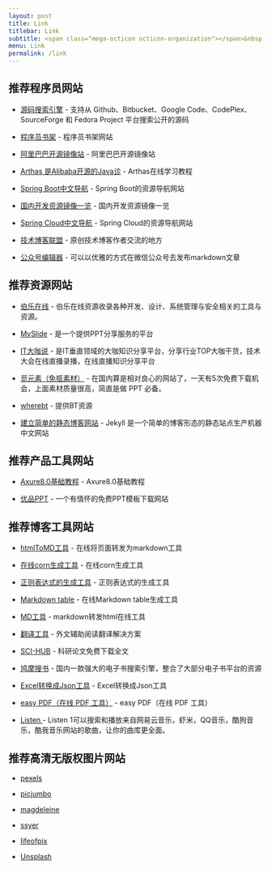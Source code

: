```yaml
---
layout: post
title: Link
titlebar: Link
subtitle: <span class="mega-octicon octicon-organization"></span>&nbsp;&nbsp; Resource link
menu: Link
permalink: /link
---
```




## 推荐程序员网站

- [源码搜索引擎](https://searchcode.com/) - 支持从 Github、Bitbucket、Google Code、CodePlex、SourceForge 和 Fedora Project 平台搜索公开的源码

- [程序员书架](https://anoyi.com/book/) - 程序员书架网站

- [阿里巴巴开源镜像站](https://opsx.alibaba.com/mirror/) - 阿里巴巴开源镜像站

- [Arthas 是Alibaba开源的Java诊](https://arthas.aliyun.com/doc/arthas-tutorials.html?language=cn/) - Arthas在线学习教程

- [Spring Boot中文导航](http://springboot.fun/) - Spring Boot的资源导航网站    

- [国内开发资源镜像一览](https://blog.dteam.top/mirrors.html?hmsr=toutiao.io&utm_medium=toutiao.io&utm_source=toutiao.io/) - 国内开发资源镜像一览  

- [Spring Cloud中文导航](http://springcloud.fun/) - Spring Cloud的资源导航网站    

- [技术博客联盟](http://techblog.pub/) - 原创技术博客作者交流的地方

- [公众号编辑器](http://md.ityouknow.com/) - 可以以优雅的方式在微信公众号去发布markdown文章



## 推荐资源网站

- [伯乐在线](http://hao.jobbole.com/) - 伯乐在线资源收录各种开发、设计、系统管理与安全相关的工具与资源。

- [MySlide](https://myslide.cn/ ) - 是一个提供PPT分享服务的平台

- [IT大咖说](https://www.itdks.com/ ) - 是IT垂直领域的大咖知识分享平台，分享行业TOP大咖干货，技术大会在线直播录播，在线直播知识分享平台


- [觅元素（免抠素材）](http://www.51yuansu.com/) - 在国内算是相对良心的网站了，一天有5次免费下载机会，上面素材质量很高，简直是做 PPT 必备。

- [wherebt](http://thepiratebay.ee/) - 提供BT资源

- [建立简单的静态博客网站](https://jekyllcn.com/docs/home/) - Jekyll 是一个简单的博客形态的静态站点生产机器 中文网站



## 推荐产品工具网站

- [Axure8.0基础教程](https://www.axure.com.cn/3608/) - Axure8.0基础教程

- [优品PPT](http://www.ypppt.com/) - 一个有情怀的免费PPT模板下载网站

## 推荐博客工具网站

- [htmlToMD工具](http://relatos.top/2md/) - 在线将页面转发为markdown工具

- [在线corn生成工具](https://cron.qqe2.com/) - 在线corn生成工具

- [正则表达式的生成工具](http://tool.chinaz.com/tools/regexgenerate/) - 正则表达式的生成工具

- [Markdown table](https://tableconvert.com/) - 在线Markdown table生成工具  

- [MD工具](http://relatos.top/md/) - markdown转发html在线工具  

- [翻译工具](https://github.com/elliottzheng/CopyTranslator/blob/master/README_zh.md/) - 外文辅助阅读翻译解决方案 


- [SCI-HUB](http://sci-hub.tw/) - 科研论文免费下载全文 

- [鸠摩搜书](https://www.jiumodiary.com/ ) - 国内一款强大的电子书搜索引擎，整合了大部分电子书平台的资源

- [Excel转换成Json工具](https://blog.csdn.net/u013905264/article/details/80425136/) - Excel转换成Json工具

- [easy PDF（在线 PDF 工具）](https://easypdf.com/cn/) - easy PDF（在线 PDF 工具）

- [Listen ](https://listen1.github.io/listen1/) - Listen 1可以搜索和播放来自网易云音乐，虾米，QQ音乐，酷狗音乐，酷我音乐网站的歌曲，让你的曲库更全面。




## 推荐高清无版权图片网站

- [pexels]( https://www.pexels.com/)

- [picjumbo]( https://picjumbo.com/)	

- [magdeleine]( https://magdeleine.co/)

- [ssyer]( https://www.ssyer.com/home/)

- [lifeofpix]( https://www.lifeofpix.com/)

- [Unsplash]( https://unsplash.com/)




